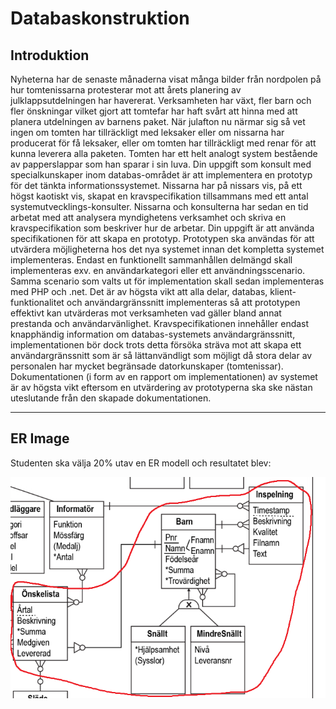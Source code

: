 # Databaskonstruktion

## Introduktion

Nyheterna har de senaste månaderna visat många bilder från nordpolen på hur tomtenissarna
protesterar mot att årets planering av julklappsutdelningen har havererat. Verksamheten har växt,
fler barn och fler önskningar vilket gjort att tomtefar har haft svårt att hinna med att planera
utdelningen av barnens paket. När julafton nu närmar sig så vet ingen om tomten har tillräckligt
med leksaker eller om nissarna har producerat för få leksaker, eller om tomten har tillräckligt
med renar för att kunna leverera alla paketen. Tomten har ett helt analogt system bestående av
papperslappar som han sparar i sin luva. Din uppgift som konsult med specialkunskaper inom
databas-området är att implementera en prototyp för det tänkta informationssystemet. Nissarna
har på nissars vis, på ett högst kaotiskt vis, skapat en kravspecifikation tillsammans med ett antal
systemutvecklings-konsulter. Nissarna och konsulterna har sedan en tid arbetat med att analysera
myndighetens verksamhet och skriva en kravspecifikation som beskriver hur de arbetar. Din
uppgift är att använda specifikationen för att skapa en prototyp. Prototypen ska användas för att
utvärdera möjligheterna hos det nya systemet innan det kompletta systemet implementeras.
Endast en funktionellt sammanhållen delmängd skall implementeras exv. en användarkategori
eller ett användningsscenario. Samma scenario som valts ut för implementation skall sedan
implementeras med PHP och .net. Det är av högsta vikt att alla delar, databas,
klient-funktionalitet och användargränssnitt implementeras så att prototypen effektivt kan
utvärderas mot verksamheten vad gäller bland annat prestanda och användarvänlighet.
Kravspecifikationen innehåller endast knapphändig information om databas-systemets
användargränssnitt, implementationen bör dock trots detta försöka sträva mot att skapa ett
användargränssnitt som är så lättanvändligt som möjligt då stora delar av personalen har mycket
begränsade datorkunskaper (tomtenissar). Dokumentationen (i form av en rapport om
implementationen) av systemet är av högsta vikt eftersom en utvärdering av prototyperna ska ske
nästan uteslutande från den skapade dokumentationen.

--- 

## ER Image
Studenten ska välja 20% utav en ER modell och resultatet blev:

![](b21leowaER.png) 